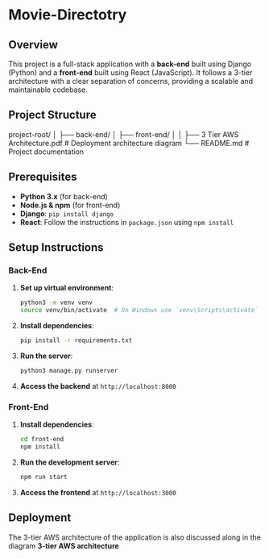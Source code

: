 # Movie-Directotry

## Overview

This project is a full-stack application with a **back-end** built using Django (Python) and a **front-end** built using React (JavaScript). It follows a 3-tier architecture with a clear separation of concerns, providing a scalable and maintainable codebase.

## Project Structure
project-root/
│
├── back-end/
│
├── front-end/
│ 
│
├── 3 Tier AWS Architecture.pdf # Deployment architecture diagram
└── README.md # Project documentation


## Prerequisites

- **Python 3.x** (for back-end)
- **Node.js & npm** (for front-end)
- **Django**: `pip install django` 
- **React**: Follow the instructions in `package.json` using `npm install`

## Setup Instructions

### Back-End

1. **Set up virtual environment**:
    ```bash
    python3 -m venv venv
    source venv/bin/activate  # On Windows use `venv\Scripts\activate`
    ```

2. **Install dependencies**:
    ```bash
    pip install -r requirements.txt
    ```

3. **Run the server**:
    ```bash
    python3 manage.py runserver
    ```

4. **Access the backend** at `http://localhost:8000`

### Front-End

1. **Install dependencies**:
    ```bash
    cd front-end
    npm install
    ```

2. **Run the development server**:
    ```bash
    npm run start
    ```

3. **Access the frontend** at `http://localhost:3000`

## Deployment

The 3-tier AWS architecture of the application 
is also discussed along in the diagram   **3-tier AWS architecture**
